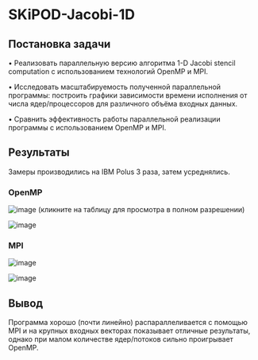 # SKiPOD-Jacobi-1D

## Постановка задачи
•	Реализовать параллельную версию алгоритма 1-D Jacobi stencil computation с использованием технологий OpenMP и MPI.

•	Исследовать масштабируемость полученной параллельной программы: построить графики зависимости времени исполнения от числа ядер/процессоров для различного объёма входных данных.

•	Cравнить эффективность работы параллельной реализации программы с использованием OpenMP и MPI.

## Результаты
Замеры производились на IBM Polus 3 раза, затем усреднялись.

### OpenMP
![image](https://user-images.githubusercontent.com/72309577/146661431-83a6972c-726a-4e3a-b406-335d9876e36c.png)
(кликните на таблицу для просмотра в полном разрешении)

![image](https://user-images.githubusercontent.com/72309577/146650194-8d26700a-522c-4f27-941c-3da930a78dd6.png)


### MPI
![image](https://user-images.githubusercontent.com/72309577/146661409-74358a9e-e5ae-47fa-bd00-b227a26dd3b1.png)


![image](https://user-images.githubusercontent.com/72309577/146660914-040dae30-48c4-4dfa-a4db-2ab31a9375fe.png)

## Вывод
Программа хорошо (почти линейно) распараллеливается с помощью MPI и на крупных входных векторах показывает отличные результаты, однако при малом количестве ядер/потоков сильно проигрывает OpenMP.

